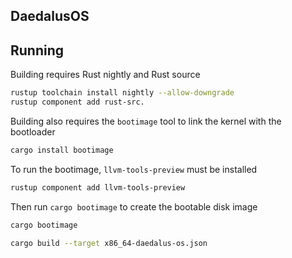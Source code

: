 ## DaedalusOS

## Running

Building requires Rust nightly and Rust source
```bash
rustup toolchain install nightly --allow-downgrade
rustup component add rust-src.
```

Building also requires the `bootimage` tool to link the kernel with the bootloader
```bash
cargo install bootimage
```

To run the bootimage, `llvm-tools-preview` must be installed
```bash
rustup component add llvm-tools-preview
```

Then run `cargo bootimage` to create the bootable disk image
```bash
cargo bootimage
```

```bash
cargo build --target x86_64-daedalus-os.json
```